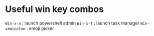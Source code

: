 # Useful win key combos

`Win-x-a` : launch powershell admin
`Win-x-t` : launch task manager
`Win-semicolon` : emoji picker